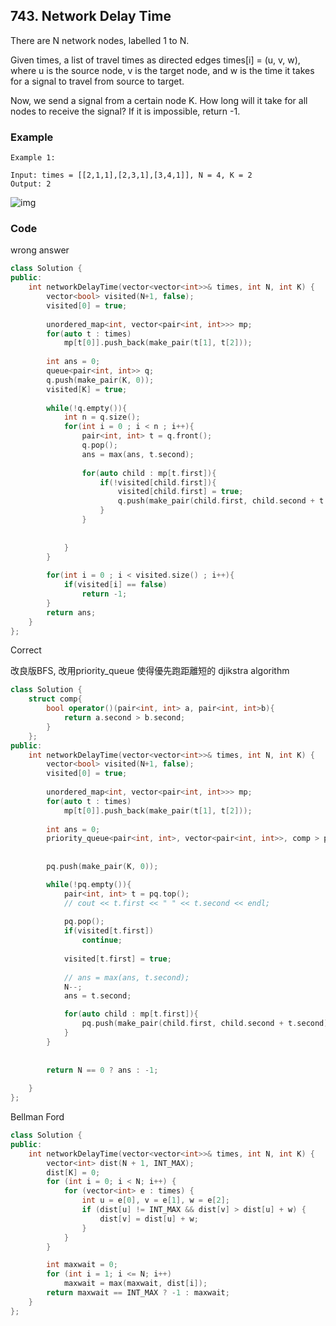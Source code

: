 ## 743. Network Delay Time

There are N network nodes, labelled 1 to N.

Given times, a list of travel times as directed edges times[i] = (u, v, w), where u is the source node, v is the target node, and w is the time it takes for a signal to travel from source to target.

Now, we send a signal from a certain node K. How long will it take for all nodes to receive the signal? If it is impossible, return -1.


### Example
```
Example 1:

Input: times = [[2,1,1],[2,3,1],[3,4,1]], N = 4, K = 2
Output: 2

```
![img](https://assets.leetcode.com/uploads/2019/05/23/931_example_1.png "img")

### Code

wrong answer
```c++
class Solution {
public:
    int networkDelayTime(vector<vector<int>>& times, int N, int K) {
        vector<bool> visited(N+1, false);
        visited[0] = true;
        
        unordered_map<int, vector<pair<int, int>>> mp;
        for(auto t : times)
            mp[t[0]].push_back(make_pair(t[1], t[2]));
        
        int ans = 0;
        queue<pair<int, int>> q;
        q.push(make_pair(K, 0));
        visited[K] = true;
        
        while(!q.empty()){
            int n = q.size();
            for(int i = 0 ; i < n ; i++){
                pair<int, int> t = q.front();
                q.pop();
                ans = max(ans, t.second);
                
                for(auto child : mp[t.first]){
                    if(!visited[child.first]){
                        visited[child.first] = true;
                        q.push(make_pair(child.first, child.second + t.second));
                    }
                }
                
                
            }
        }
        
        for(int i = 0 ; i < visited.size() ; i++){
            if(visited[i] == false)
                return -1;
        }
        return ans;
    }
};
```

Correct

改良版BFS, 改用priority_queue 使得優先跑距離短的
djikstra algorithm
```c++
class Solution {
    struct comp{
        bool operator()(pair<int, int> a, pair<int, int>b){
            return a.second > b.second;
        }
    };
public:
    int networkDelayTime(vector<vector<int>>& times, int N, int K) {
        vector<bool> visited(N+1, false);
        visited[0] = true;
        
        unordered_map<int, vector<pair<int, int>>> mp;
        for(auto t : times)
            mp[t[0]].push_back(make_pair(t[1], t[2]));
        
        int ans = 0;
        priority_queue<pair<int, int>, vector<pair<int, int>>, comp > pq;
        
        
        pq.push(make_pair(K, 0));

        while(!pq.empty()){
            pair<int, int> t = pq.top();
            // cout << t.first << " " << t.second << endl;
            
            pq.pop();
            if(visited[t.first])
                continue;
            
            visited[t.first] = true;
            
            // ans = max(ans, t.second);
            N--;
            ans = t.second;

            for(auto child : mp[t.first]){
                pq.push(make_pair(child.first, child.second + t.second));
            }
        }
            
            
        return N == 0 ? ans : -1;
        
    }
};
```

Bellman Ford
```c++
class Solution {
public:
    int networkDelayTime(vector<vector<int>>& times, int N, int K) {
        vector<int> dist(N + 1, INT_MAX);
        dist[K] = 0;
        for (int i = 0; i < N; i++) {
            for (vector<int> e : times) {
                int u = e[0], v = e[1], w = e[2];
                if (dist[u] != INT_MAX && dist[v] > dist[u] + w) {
                    dist[v] = dist[u] + w;
                }
            }
        }

        int maxwait = 0;
        for (int i = 1; i <= N; i++)
            maxwait = max(maxwait, dist[i]);
        return maxwait == INT_MAX ? -1 : maxwait;
    }
};
```